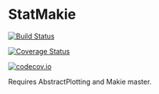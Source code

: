 # StatMakie

[![Build Status](https://travis-ci.org/piever/StatMakie.jl.svg?branch=master)](https://travis-ci.org/piever/StatMakie.jl)

[![Coverage Status](https://coveralls.io/repos/piever/StatMakie.jl/badge.svg?branch=master&service=github)](https://coveralls.io/github/piever/StatMakie.jl?branch=master)

[![codecov.io](http://codecov.io/github/piever/StatMakie.jl/coverage.svg?branch=master)](http://codecov.io/github/piever/StatMakie.jl?branch=master)

Requires AbstractPlotting and Makie master.
